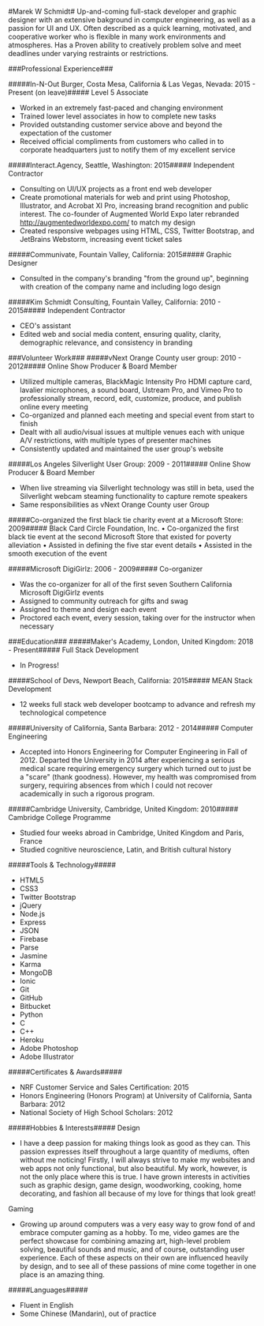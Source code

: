 #Marek W Schmidt#
Up-and-coming full-stack developer and graphic designer with an extensive bakground in computer engineering, as well as a passion for UI and UX. Often described as a quick learning, motivated, and cooperative worker who is flexible in many work environments and atmospheres. Has a Proven ability to creatively problem solve and meet deadlines under varying restraints or restrictions.

###Professional Experience###

#####In-N-Out Burger, Costa Mesa, California & Las Vegas, Nevada: 2015 - Present (on leave)#####
Level 5 Associate
* Worked in an extremely fast-paced and changing environment
* Trained lower level associates in how to complete new tasks
* Provided outstanding customer service above and beyond the expectation of the customer
* Received official compliments from customers who called in to corporate headquarters just to notify them of my excellent service

#####Interact.Agency, Seattle, Washington: 2015#####
Independent Contractor
* Consulting on UI/UX projects as a front end web developer
* Create promotional materials for web and print using Photoshop, Illustrator, and Acrobat XI Pro, increasing brand recognition and public interest. The co-founder of Augmented World Expo later rebranded http://augmentedworldexpo.com/ to match my design
* Created responsive webpages using HTML, CSS, Twitter Bootstrap, and JetBrains Webstorm, increasing event ticket sales

#####Communivate, Fountain Valley, California: 2015#####
Graphic Designer
* Consulted in the company's branding "from the ground up", beginning with creation of the company name and including logo design

#####Kim Schmidt Consulting, Fountain Valley, California: 2010 - 2015#####
Independent Contractor
* CEO's assistant
* Edited web and social media content, ensuring quality, clarity, demographic relevance, and consistency in branding

###Volunteer Work###
#####vNext Orange County user group: 2010 - 2012#####
Online Show Producer & Board Member
* Utilized multiple cameras, BlackMagic Intensity Pro HDMI capture card, lavalier microphones, a sound board, Ustream Pro, and Vimeo Pro to professionally stream, record, edit, customize, produce, and publish online every meeting
* Co-organized and planned each meeting and special event from start to finish
* Dealt with all audio/visual issues at multiple venues each with unique A/V restrictions, with multiple types of presenter machines
* Consistently updated and maintained the user group's website

#####Los Angeles Silverlight User Group: 2009 - 2011#####
Online Show Producer & Board Member
* When live streaming via Silverlight technology was still in beta, used the Silverlight webcam steaming functionality to capture remote speakers
* Same responsibilities as vNext Orange County user Group

#####Co-organized the first black tie charity event at a Microsoft Store: 2009#####
Black Card Circle Foundation, Inc.
•	Co-organized the first black tie event at the second Microsoft Store that existed for poverty alleviation
•	Assisted in defining the five star event details
•	Assisted in the smooth execution of the event

#####Microsoft DigiGirlz: 2006 - 2009#####
Co-organizer
* Was the co-organizer for all of the first seven Southern California Microsoft DigiGirlz events
*	Assigned to community outreach for gifts and swag
*	Assigned to theme and design each event
*	Proctored each event, every session, taking over for the instructor when necessary

###Education###
#####Maker's Academy, London, United Kingdom: 2018 - Present#####
Full Stack Development
* In Progress!

#####School of Devs, Newport Beach, California: 2015#####
MEAN Stack Development
* 12 weeks full stack web developer bootcamp to advance and refresh my technological competence

#####University of California, Santa Barbara: 2012 - 2014#####
Computer Engineering
* Accepted into Honors Engineering for Computer Engineering in Fall of 2012. Departed the University in 2014 after experiencing a serious medical scare requiring emergency surgery which turned out to just be a "scare" (thank goodness). However, my health was compromised from surgery, requiring absences from which I could not recover academically in such a rigorous program.

#####Cambridge University, Cambridge, United Kingdom: 2010#####
Cambridge College Programme
* Studied four weeks abroad in Cambridge, United Kingdom and Paris, France
* Studied cognitive neuroscience, Latin, and British cultural history

#####Tools & Technology#####
* HTML5
* CSS3
* Twitter Bootstrap
* jQuery
* Node.js
* Express
* JSON
* Firebase
* Parse
* Jasmine
* Karma
* MongoDB
* Ionic
* Git
* GitHub
* Bitbucket
* Python
* C
* C++
* Heroku
* Adobe Photoshop
* Adobe Illustrator

#####Certificates & Awards#####
* NRF Customer Service and Sales Certification: 2015
* Honors Engineering (Honors Program) at University of California, Santa Barbara: 2012
* National Society of High School Scholars: 2012

#####Hobbies & Interests#####
Design
* I have a deep passion for making things look as good as they can. This passion expresses itself throughout a large quantity of mediums, often without me noticing! Firstly, I will always strive to make my websites and web apps not only functional, but also beautiful. My work, however, is not the only place where this is true. I have grown interests in activities such as graphic design, game design, woodworking, cooking, home decorating, and fashion all because of my love for things that look great!

Gaming
* Growing up around computers was a very easy way to grow fond of and embrace computer gaming as a hobby. To me, video games are the perfect showcase for combining amazing art, high-level problem solving, beautiful sounds and music, and of course, outstanding user experience. Each of these aspects on their own are influenced heavily by design, and to see all of these passions of mine come together in one place is an amazing thing.

#####Languages#####
* Fluent in English
* Some Chinese (Mandarin), out of practice 
